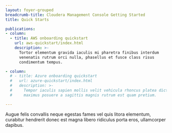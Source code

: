 ```yaml
---
layout: foyer-grouped
breadcrumb-title: Cloudera Management Console Getting Started
title: Quick Starts

publications:
- column:
  - title: AWS onboarding quickstart
    url: aws-quickstart/index.html
    description: >-
      Tortor elementum gravida iaculis mi pharetra finibus interdum
      venenatis rutrum orci nulla, phasellus et fusce class risus
      condimentum tempus.

- column:
  # - title: Azure onboarding quickstart
  #   url: azure-quickstart/index.html
  #   description: >-
  #     Tempor iaculis sapien mollis velit vehicula rhoncus platea dictum,
  #     maximus posuere a sagittis magnis rutrum est quam pretium.

---
```


Augue felis convallis neque egestas fames vel quis litora elementum,
curabitur hendrerit donec est magna libero ridiculus porta eros,
ullamcorper dapibus.
